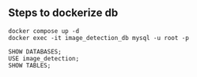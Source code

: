 ## Steps to dockerize db

```
docker compose up -d
docker exec -it image_detection_db mysql -u root -p

SHOW DATABASES;
USE image_detection;
SHOW TABLES;
```
